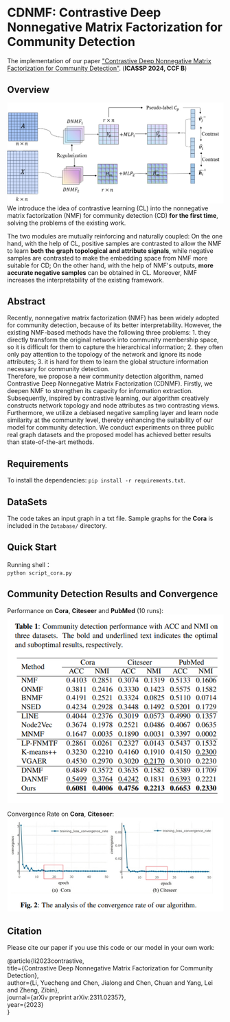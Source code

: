 # CDNMF: Contrastive Deep Nonnegative Matrix Factorization for Community Detection
The implementation of our paper ["Contrastive Deep Nonnegative Matrix Factorization for Community Detection"](https://arxiv.org/abs/2311.02357). (**ICASSP 2024, CCF B**)

## Overview
![framework](./figures/framework.png)
We introduce the idea of contrastive learning (CL) into the nonnegative matrix factorization (NMF) for community detection (CD) **for the first time**, solving the problems of the existing work.

The two modules are mutually reinforcing and naturally coupled: On the one hand, with the help of CL, positive samples are contrasted to allow the NMF to learn **both the graph topological and attribute signals**, while negative samples are contrasted to make the embedding space from NMF more suitable for CD; On the other hand, with the help of NMF's outputs, **more accurate negative samples** can be obtained in CL. Moreover, NMF increases the interpretability of the existing framework.

## Abstract
Recently, nonnegative matrix factorization (NMF) has been widely adopted for community detection, because of its better interpretability. However, the existing NMF-based methods have the following three problems: 1. they directly transform the original network into community membership space, so it is difficult for them to capture the hierarchical information; 2. they often only pay attention to the topology of the network and ignore its node attributes; 3. it is hard for them to learn the global structure information necessary for community detection.  
Therefore, we propose a new community detection algorithm, named Contrastive Deep Nonnegative Matrix Factorization (CDNMF). Firstly, we deepen NMF to strengthen its capacity for information extraction. Subsequently, inspired by contrastive learning, our algorithm creatively constructs network topology and node attributes as two contrasting views. Furthermore, we utilize a debiased negative sampling layer and learn node similarity at the community level, thereby enhancing the suitability of our model for community detection. We conduct experiments on three public real graph datasets and the proposed model has achieved better results than state-of-the-art methods.

## Requirements
To install the dependencies: `pip install -r requirements.txt`.

## DataSets
The code takes an input graph in a txt file. Sample graphs for the **Cora** is included in the `Database/` directory.

## Quick Start
Running shell：    
`python script_cora.py`

## Community Detection Results and Convergence
Performance on **Cora**, **Citeseer** and **PubMed** (10 runs):
![results](./figures/results.png) 

Convergence Rate on **Cora**, **Citeseer**:
![convergence](./figures/convergence.png)

## Citation
Please cite our paper if you use this code or our model in your own work:

@article{li2023contrastive,  
title={Contrastive Deep Nonnegative Matrix Factorization for Community Detection},  
author={Li, Yuecheng and Chen, Jialong and Chen, Chuan and Yang, Lei and Zheng, Zibin},  
journal={arXiv preprint arXiv:2311.02357},  
year={2023}  
}


